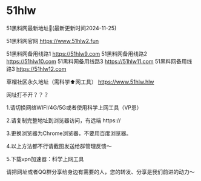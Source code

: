 # 51hlw
51黑料网最新地址👋(最新更新时间2024-11-25)

51黑料网官网 https://www.51hlw2.fun

51黑料网备用线路1 https://51hlw9.com
51黑料网备用线路2 https://51hlw10.com
51黑料网备用线路3 https://51hlw11.com
51黑料网备用线路3 https://51hlw12.com

草榴社区永久地址（需科学⬆️网工具） https://www.51hlw.hlw

网址打不开？？？

1.请切换网络WIFI/4G/5G或者使用科学上网工具（VP恩）

2.请复制完整地址到浏览器访问，有远端 https://

3.更换浏览器为Chrome浏览器，不要用百度浏览器。

4.以上方法都不行请截图发送给群管理反馈～

5.下载vpn加速器：科学上网工具

请把网址或者QQ群分享给身边有需要的人，您的转发、分享是我们前进的动力～
